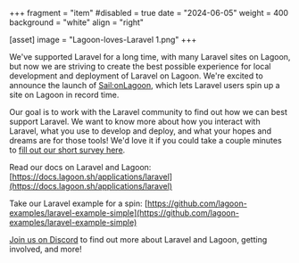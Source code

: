 +++
fragment = "item"
#disabled = true
date = "2024-06-05"
weight = 400
background = "white"
align = "right"

[asset]
  image = "Lagoon-loves-Laravel 1.png"
+++


We've supported Laravel for a long time, with many Laravel sites on Lagoon, but now we are striving to create the best possible experience for local development and deployment of Laravel on Lagoon. We're excited to announce the launch of [Sail:onLagoon](https://github.com/uselagoon/sailonlagoon), which lets Laravel users spin up a site on Lagoon in record time.

Our goal is to work with the Laravel community to find out how we can best support Laravel. We want to know more about how you interact with Laravel, what you use to develop and deploy, and what your hopes and dreams are for those tools! We'd love it if you could take a couple minutes to [fill out our short survey here](https://forms.gle/96cQHNQL6gKF3gZ78).

Read our docs on Laravel and Lagoon: [https://docs.lagoon.sh/applications/laravel](https://docs.lagoon.sh/applications/laravel)

Take our Laravel example for a spin: [https://github.com/lagoon-examples/laravel-example-simple](https://github.com/lagoon-examples/laravel-example-simple)

[Join us on Discord](https://discord.gg/te5hHe95JE) to find out more about Laravel and Lagoon, getting involved, and more! 